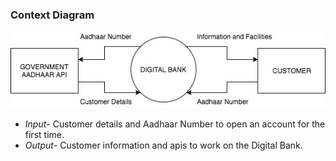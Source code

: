### Context Diagram
![Context diagram](images/ContextDiagram.jpg)

* _Input_- Customer details and Aadhaar Number to open an account for the first time.
* _Output_- Customer information and apis to work on the Digital Bank.

